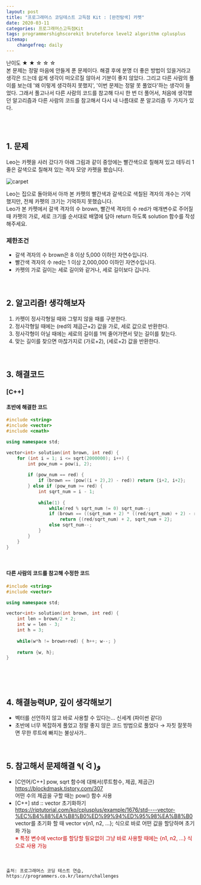 ```yaml
---
layout: post
title: "프로그래머스 코딩테스트 고득점 Kit : [완전탐색] 카펫"
date: 2020-03-11
categories: 프로그래머스고득점Kit
tags: programmershighscorekit bruteforce level2 algorithm cplusplus
sitemap:
    changefreq: daily
---
```


난이도 ★ ★ ☆ ☆ ☆  
본 문제는 정말 마음에 안들게 푼 문제이다. 해결 후에 분명 더 좋은 방법이 있을거라고 생각은 드는데 쉽게 생각이 떠오르질 않아서 기분이 좋지 않았다. 그리고 다른 사람의 풀이를 보는데 '왜 이렇게 생각하지 못했지', '이번 문제는 정말 못 풀었다'하는 생각이 들었다. 그래서 풀고나서 다른 사람의 코드를 참고해 다시 한 번 더 풀어서, 처음에 생각했던 알고리즘과 다른 사람의 코드를 참고해서 다시 내 나름대로 푼 알고리즘 두 가지가 있다.  
<br/>

<br/>

## 1. 문제
Leo는 카펫을 사러 갔다가 아래 그림과 같이 중앙에는 빨간색으로 칠해져 있고 테두리 1줄은 갈색으로 칠해져 있는 격자 모양 카펫을 봤습니다.  

![carpet](https://grepp-programmers.s3.amazonaws.com/files/ybm/7c94563a35/2ff27ac9-97d0-43a9-9cf8-a344b8e7912e.png)  

Leo는 집으로 돌아와서 아까 본 카펫의 빨간색과 갈색으로 색칠된 격자의 개수는 기억했지만, 전체 카펫의 크기는 기억하지 못했습니다.  
Leo가 본 카펫에서 갈색 격자의 수 brown, 빨간색 격자의 수 red가 매개변수로 주어질 때 카펫의 가로, 세로 크기를 순서대로 배열에 담아 return 하도록 solution 함수를 작성해주세요.

### 제한조건
- 갈색 격자의 수 brown은 8 이상 5,000 이하인 자연수입니다.
- 빨간색 격자의 수 red는 1 이상 2,000,000 이하인 자연수입니다.
- 카펫의 가로 길이는 세로 길이와 같거나, 세로 길이보다 깁니다.
<br/><br/><br/>

## 2. 알고리즘! 생각해보자
1. 카펫이 정사각형일 때와 그렇지 않을 때를 구분한다.  
2. 정사각형일 때에는 (red의 제곱근+2) 값을 가로, 세로 값으로 반환한다.  
3. 정사각형이 아닐 때에는 세로의 길이를 1씩 줄어가면서 맞는 길이를 찾는다.  
4. 맞는 길이를 찾으면 마찮가지로 (가로+2), (세로+2) 값을 반환한다.  
<br/><br/>

## 3. 해결코드
### [C++]
#### 초반에 해결한 코드
```c++
#include <string>
#include <vector>
#include <cmath>

using namespace std;

vector<int> solution(int brown, int red) {
    for (int i = 1; i <= sqrt(2000000); i++) {
        int pow_num = pow(i, 2);
        
        if (pow_num == red) {
            if (brown == (pow((i + 2),2) - red)) return {i+2, i+2};
        } else if (pow_num >= red) {
            int sqrt_num = i - 1;
            
            while(1) {
                while(red % sqrt_num != 0) sqrt_num--;
                if (brown == ((sqrt_num + 2) * ((red/sqrt_num) + 2) - red))
                    return {(red/sqrt_num) + 2, sqrt_num + 2};
                else sqrt_num--;
            }
        }
    }
}
```
<br/>

#### 다른 사람의 코드를 참고해 수정한 코드
```c++
#include <string>
#include <vector>

using namespace std;

vector<int> solution(int brown, int red) {
    int len = brown/2 + 2;
    int w = len - 3;
    int h = 3;
    
    while(w*h != brown+red) { h++; w--; }
    
    return {w, h};
}
```
<br/><br/><br/>

## 4. 해결능력UP, 깊이 생각해보기
- 벡터를 선언하지 않고 바로 사용할 수 있다는... 신세계 (파이썬 같다)
- 초반에 너무 복잡하게 풀었고 정말 좋지 않은 코드 방법으로 풀었다 → 자칫 잘못하면 무한 루트에 빠지는 불상사가..
<br/><br/><br/>

## 5. 참고해서 문제해결 ٩( ᐛ )و
- [C언어/C++] pow, sqrt 함수에 대해서(루트함수, 제곱, 제곱근) <https://blockdmask.tistory.com/307>  
어떤 수의 제곱을 구할 때는 pow() 함수 사용
- [C++] std :: vector 초기화하기 <https://riptutorial.com/ko/cplusplus/example/1676/std----vector-%EC%B4%88%EA%B8%B0%ED%99%94%ED%95%98%EA%B8%B0>  
vector를 초기화 할 때 vector v{n1, n2, ...}; 식으로 바로 어떤 값을 할당하며 초기화 가능  
<span style="color: #c70000">※ 특정 변수에 vector를 할당할 필요없이 그냥 바로 사용할 때에는 {n1, n2, ...} 식으로 사용 가능</span>
<br/><br/><br/>

```
출처: 프로그래머스 코딩 테스트 연습, https://programmers.co.kr/learn/challenges
```